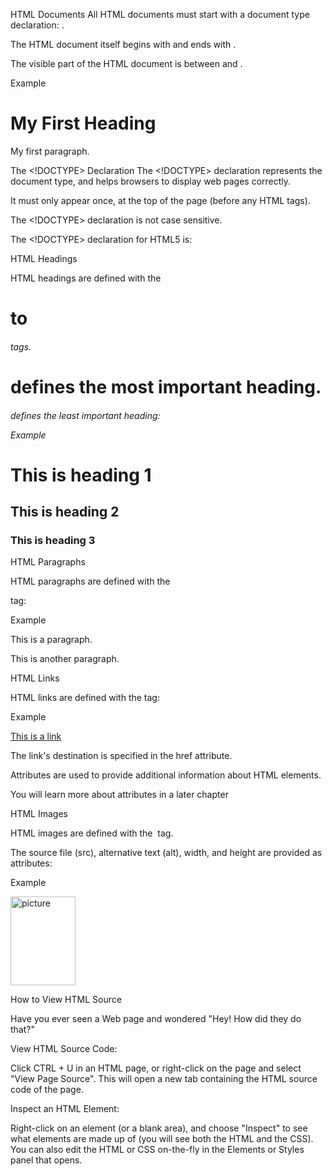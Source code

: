 HTML Documents
All HTML documents must start with a document type declaration: <!DOCTYPE html>.

The HTML document itself begins with <html> and ends with </html>.

The visible part of the HTML document is between <body> and </body>.


Example

<!DOCTYPE html>
<html>
<body>

<h1>My First Heading</h1>
<p>My first paragraph.</p>

</body>
</html>


The <!DOCTYPE> Declaration
The <!DOCTYPE> declaration represents the document type, and helps browsers to display web pages correctly.

It must only appear once, at the top of the page (before any HTML tags).

The <!DOCTYPE> declaration is not case sensitive.

The <!DOCTYPE> declaration for HTML5 is:


HTML Headings

HTML headings are defined with the <h1> to <h6> tags.

<h1> defines the most important heading. <h6> defines the least important heading: 


Example

<h1>This is heading 1</h1>
<h2>This is heading 2</h2>
<h3>This is heading 3</h3>


HTML Paragraphs

HTML paragraphs are defined with the <p> tag:

Example

<p>This is a paragraph.</p>
<p>This is another paragraph.</p>


HTML Links

HTML links are defined with the <a> tag:

Example

<a href="https://example@mail.com">This is a link</a>

The link's destination is specified in the href attribute. 

Attributes are used to provide additional information about HTML elements.

You will learn more about attributes in a later chapter


HTML Images

HTML images are defined with the <img> tag.

The source file (src), alternative text (alt), width, and height are provided as attributes:

Example

<img src="example-pic.jpg" alt="picture" width="104" height="142">


How to View HTML Source

Have you ever seen a Web page and wondered "Hey! How did they do that?"

View HTML Source Code:

Click CTRL + U in an HTML page, or right-click on the page and select "View Page Source". This will open a new tab containing the HTML source code of the page.

Inspect an HTML Element:

Right-click on an element (or a blank area), and choose "Inspect" to see what elements are made up of (you will see both the HTML and the CSS). You can also edit the HTML or CSS on-the-fly in the Elements or Styles panel that opens.

